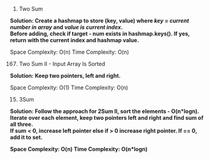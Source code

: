 1. Two Sum

<b>Solution: Create a hashmap to store (key, value) where <i>key = current number in array</i> and <i>value is current index</i>. <br>Before adding, check if target - num exists in hashmap.keys(). If yes, return with the current index and hashmap value.</b> 

Space Complexity: O(n)
Time Complexity: O(n)

167. Two Sum II - Input Array Is Sorted

<b> Solution: Keep two pointers, left and right. </b>

Space Complexity: O(1)
Time Complexity: O(n)
  
15. 3Sum

<b>Solution: Follow the approach for 2Sum II, sort the elements - O(n*logn). <br>Iterate over each element, keep two pointers left and right and find sum of all three.<br>If sum < 0, increase left pointer else if > 0 increase right pointer. If == 0, add it to set.</br> 

Space Complexity: O(n)
Time Complexity: O(n*logn)  
